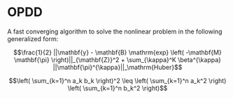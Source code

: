 # OPDD
A fast converging algorithm to solve the nonlinear problem in the following generalized form:

$$\frac{1}{2} ||\mathbf{y} - \mathbf{B} \mathrm{exp} \left( -\mathbf{M} \mathbf{\pi} \right)||_{\mathbf{Z}}^2 + \sum_{\kappa}^K \beta^{\kappa} ||\mathbf{\pi}^{\kappa}||_\mathrm{Huber}$$

$$\left( \sum_{k=1}^n a_k b_k \right)^2 \leq \left( \sum_{k=1}^n a_k^2 \right) \left( \sum_{k=1}^n b_k^2 \right)$$
